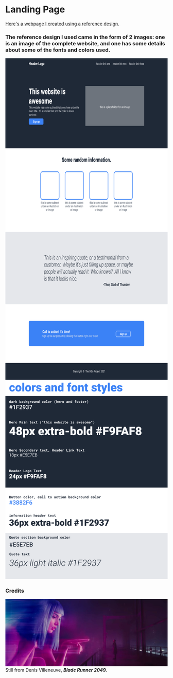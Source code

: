 # Landing Page

<a href="https://aaronsww.github.io/landingPage/">Here's a webpage I created using a reference design.</a>

### The reference design I used came in the form of 2 images: one is an image of the complete website, and one has some details about some of the fonts and colors used.

<img src="images/odin-project.png" height="1000">
<img src="images/colors_and_stuff.png" width="755">

### Credits

<img src="images/Blade-Runner.jpg" width="680">
Still from Denis Villeneuve, <em><strong>Blade Runner 2049<strong><em>.
